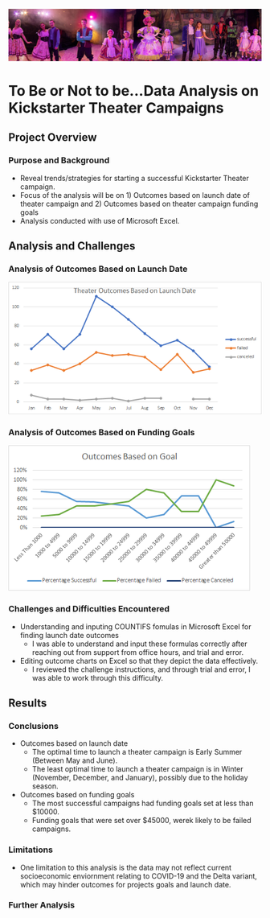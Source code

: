 ![theater_pic](theater_pic.png)
# To Be or Not to be...Data Analysis on Kickstarter Theater Campaigns 

## Project Overview

### Purpose and Background
* Reveal trends/strategies for starting a successful Kickstarter Theater campaign.
* Focus of the analysis will be on 1) Outcomes based on launch date of theater campaign and 2) Outcomes based on theater campaign funding goals
* Analysis conducted with use of Microsoft Excel.

## Analysis and Challenges

### Analysis of Outcomes Based on Launch Date
![Theater_Outcomes_vs_Launch](resources/Theater_Outcomes_vs_Launch.png)
### Analysis of Outcomes Based on Funding Goals
![outcomes_vs_goals](resources/outcomes_vs_goals.png)
### Challenges and Difficulties Encountered
* Understanding and inputing COUNTIFS fomulas in Microsoft Excel for finding launch date outcomes
  * I was able to understand and input these formulas correctly after reaching out from support from office hours, and trial and error.
* Editing outcome charts on Excel so that they depict the data effectively.
  * I reviewed the challenge instructions, and through trial and error, I was able to work through this difficulty.
## Results

### Conclusions
* Outcomes based on launch date
  * The optimal time to launch a theater campaign is Early Summer (Between May and June).
  * The least optimal time to launch a theater campaign is in Winter (November, December, and January), possibly due to the holiday season.
* Outcomes based on funding goals
  * The most successful campaigns had funding goals set at less than $10000. 
  * Funding goals that were set over $45000, werek likely to be failed campaigns.

### Limitations
* One limitation to this analysis is the data may not reflect current socioeconomic enviornment relating to COVID-19 and the Delta variant, which may hinder outcomes for projects goals and launch date.

### Further Analysis
